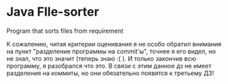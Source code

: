 # Java FIle-sorter
Program that sorts files from requirement

К сожалению, читая критерии оценивания я не особо обратил внимания на пункт "разделение программы на commit'ы", 
точнее я его видел, но не знал, что это значит (теперь знаю :( ). И только закончив всю программу, я разобрался что это.
В связи с этим данное дз не имеет разделения на коммиты, но они обязательно появятся к третьему ДЗ!
